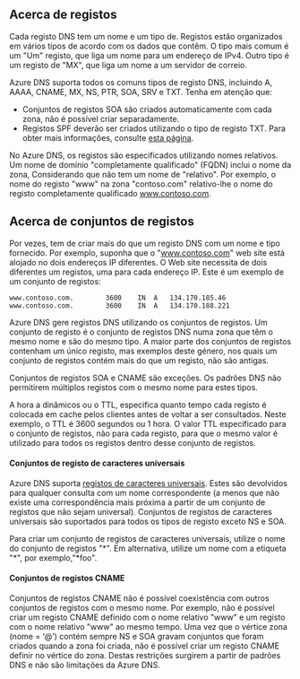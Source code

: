## <a name="about-records"></a>Acerca de registos

Cada registo DNS tem um nome e um tipo de. Registos estão organizados em vários tipos de acordo com os dados que contêm. O tipo mais comum é um "Um" registo, que liga um nome para um endereço de IPv4. Outro tipo é um registo de "MX", que liga um nome a um servidor de correio.

Azure DNS suporta todos os comuns tipos de registo DNS, incluindo A, AAAA, CNAME, MX, NS, PTR, SOA, SRV e TXT. Tenha em atenção que:
- Conjuntos de registos SOA são criados automaticamente com cada zona, não é possível criar separadamente.
- Registos SPF deverão ser criados utilizando o tipo de registo TXT. Para obter mais informações, consulte [esta página](http://tools.ietf.org/html/rfc7208#section-3.1).

No Azure DNS, os registos são especificados utilizando nomes relativos. Um nome de domínio "completamente qualificado" (FQDN) inclui o nome da zona, Considerando que não tem um nome de "relativo". Por exemplo, o nome do registo "www" na zona "contoso.com" relativo-lhe o nome do registo completamente qualificado www.contoso.com.

## <a name="about-record-sets"></a>Acerca de conjuntos de registos

Por vezes, tem de criar mais do que um registo DNS com um nome e tipo fornecido. Por exemplo, suponha que o "www.contoso.com" web site está alojado no dois endereços IP diferentes. O Web site necessita de dois diferentes um registos, uma para cada endereço IP. Este é um exemplo de um conjunto de registos:

    www.contoso.com.        3600    IN  A   134.170.185.46
    www.contoso.com.        3600    IN  A   134.170.188.221

Azure DNS gere registos DNS utilizando os conjuntos de registos. Um conjunto de registo é o conjunto de registos DNS numa zona que têm o mesmo nome e são do mesmo tipo. A maior parte dos conjuntos de registos contenham um único registo, mas exemplos deste género, nos quais um conjunto de registos contém mais do que um registo, não são antigas.

Conjuntos de registos SOA e CNAME são exceções. Os padrões DNS não permitirem múltiplos registos com o mesmo nome para estes tipos.

A hora a dinâmicos ou o TTL, especifica quanto tempo cada registo é colocada em cache pelos clientes antes de voltar a ser consultados. Neste exemplo, o TTL é 3600 segundos ou 1 hora. O valor TTL especificado para o conjunto de registos, não para cada registo, para que o mesmo valor é utilizado para todos os registos dentro desse conjunto de registos.

#### <a name="wildcard-record-sets"></a>Conjuntos de registo de caracteres universais

Azure DNS suporta [registos de caracteres universais](https://en.wikipedia.org/wiki/Wildcard_DNS_record). Estes são devolvidos para qualquer consulta com um nome correspondente (a menos que não existe uma correspondência mais próxima a partir de um conjunto de registos que não sejam universal). Conjuntos de registos de caracteres universais são suportados para todos os tipos de registo exceto NS e SOA.  

Para criar um conjunto de registos de caracteres universais, utilize o nome do conjunto de registos "\*". Em alternativa, utilize um nome com a etiqueta "\*", por exemplo,"\*foo".

#### <a name="cname-record-sets"></a>Conjuntos de registos CNAME

Conjuntos de registos CNAME não é possível coexistência com outros conjuntos de registos com o mesmo nome. Por exemplo, não é possível criar um registo CNAME definido com o nome relativo "www" e um registo com o nome relativo "www" ao mesmo tempo. Uma vez que o vértice zona (nome = ‘@’) contém sempre NS e SOA gravam conjuntos que foram criados quando a zona foi criada, não é possível criar um registo CNAME definir no vértice do zona. Destas restrições surgirem a partir de padrões DNS e não são limitações da Azure DNS.
